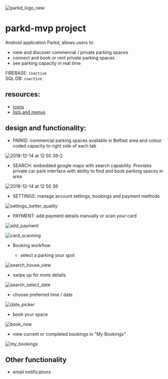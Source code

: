 ![parkd_logo_new](https://user-images.githubusercontent.com/11150879/50001811-ea3ee300-ff95-11e8-8086-66e95f7cf4ec.png)
<h1>parkd-mvp project</h1>
Android application Parkd, allows users to:

 - view and discover commercial / private parking spaces
 - connect and book or rent private parking spaces
 - see parking capacity in real time

FIREBASE: `inactive`  
SQL DB: `inactive`
<h2>resources:</h2>

 - [icons](https://material.io/icons/)
 - [lists and menus](https://github.com/codepath/android_guides/wiki/Using-the-RecyclerView)

<h2>design and functionality:</h2>

 - PARKD: commercial parking spaces available in Belfast area and colour coded capacity to right side of each tab

![2018-12-14 at 12 50 39-2](https://user-images.githubusercontent.com/11150879/50005480-73f4ad80-ffa2-11e8-8348-b7c41a6221b1.jpeg)


- SEARCH: embedded google maps with search capability. Provides private car park interface with ability to find and book parking spaces in area

![2018-12-14 at 12 50 39](https://user-images.githubusercontent.com/11150879/50005481-73f4ad80-ffa2-11e8-83cd-2a828b1f4355.jpeg)

- SETTINGS: manage account settings, bookings and payment methods

![settings_better_quality](https://user-images.githubusercontent.com/11150879/50005761-64c22f80-ffa3-11e8-8486-d2409a5729f6.png)

- PAYMENT: add payment details manually or scan your card

![add_payment](https://user-images.githubusercontent.com/11150879/50005878-c6829980-ffa3-11e8-9003-a6fc1fbe59e7.png)

![card_scanning](https://user-images.githubusercontent.com/11150879/50005881-c7b3c680-ffa3-11e8-8f13-7d51de1cfedf.png)

- Booking workflow

  - select a parking your spot

![search_house_view](https://user-images.githubusercontent.com/11150879/50005965-15c8ca00-ffa4-11e8-8772-cbb2ceb3ead0.png)

  - swipe up for more details

![search_select_date](https://user-images.githubusercontent.com/11150879/50006265-144bd180-ffa5-11e8-8e51-09c5a6711bff.png)

  - choose preferred time / date

![date_picker](https://user-images.githubusercontent.com/11150879/50006117-9b4c7a00-ffa4-11e8-803c-386d4ef5d6fa.png)

  - book your space

![book_now](https://user-images.githubusercontent.com/11150879/50006032-4b6db300-ffa4-11e8-975c-9816727972fb.png)

   - view current or completed bookings in "My Bookings"

![my_bookings](https://user-images.githubusercontent.com/11150879/50006205-d9499e00-ffa4-11e8-8a33-a1f7570dee48.png)

Other functionality
-
- email notifications
